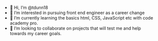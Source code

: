 - 👋 Hi, I’m @tdunn18
- 👀 I’m interested in pursuing front end engineer as a career change
- 🌱 I’m currently learning the basics html, CSS, JavaScript etc with code academy pro.
- 💞️ I’m looking to collaborate on projects that will test me and help towards my career goals.


<!---
tdunn18/tdunn18 is a ✨ special ✨ repository because its `README.md` (this file) appears on your GitHub profile.
You can click the Preview link to take a look at your changes.
--->
